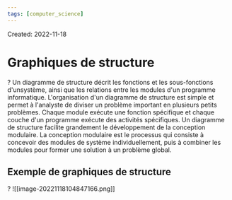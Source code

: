 ```yaml
---
tags: [computer_science] 
---
```

Created: 2022-11-18

# Graphiques de structure
?
Un diagramme de structure décrit les fonctions et les sous-fonctions d'unsystème, ainsi que les relations entre les modules d'un programme informatique. L'organisation d'un diagramme de structure est simple et permet à l'analyste de diviser un problème important en plusieurs petits problèmes. Chaque module exécute une fonction spécifique et chaque couche d'un programme exécute des activités spécifiques. Un diagramme de structure facilite grandement le développement de la conception modulaire.
La conception modulaire est le processus qui consiste à concevoir des modules de système individuellement, puis à combiner les modules pour former une solution à un problème global.
<!--SR:!2023-02-26,55,230-->

## Exemple de graphiques de structure
?
![[image-20221118104847166.png]]
<!--SR:!2023-07-14,145,250-->

